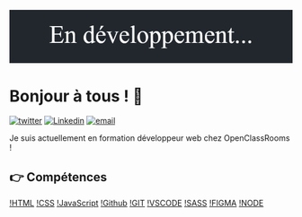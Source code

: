 ![banner](./banner_dark.png)

# Bonjour à tous ! 👋

<a href='https://twitter.com/CyrilBDev' target="_blank"><img alt='twitter' src='https://img.shields.io/twitter/url?style=social&url=https%3A%2F%2Ftwitter.com%2Fwildagsx'/></a>
<a href='https://www.linkedin.com/in/cyril-bourdon-379a67245/' target="_blank"><img alt='Linkedin' src='https://img.shields.io/badge/linkedin--lightgrey?style=social&logo=linkedin'/></a>
<a href='' target="_blank"><img src="https://camo.githubusercontent.com/9bedef4156efd09bae55875f0607fb2da681fdc631aae7b23b1a77a6d603bd5f/68747470733a2f2f696d672e736869656c64732e696f2f62616467652f656d61696c2d2d6c69676874677265793f7374796c653d736f6369616c266c6f676f3d676d61696c" alt="email" data-canonical-src="https://img.shields.io/badge/email--lightgrey?style=social&amp;logo=gmail" style="max-width: 100%;"></a>

Je suis actuellement en formation développeur web chez OpenClassRooms !

## 👉 Compétences

[!HTML](https://img.shields.io/badge/HTML-%23FFac45.svg?&style=for-the-badge&logo=html5&logoColor=white&color=orange)
[!CSS](https://img.shields.io/badge/CSS-%23FFac45.svg?&style=for-the-badge&logo=css3&logoColor=white&color=blue)
[!JavaScript](https://img.shields.io/badge/JAVASCRIPT-%23FFac45.svg?&style=for-the-badge&logo=javascript&logoColor=white&color=yellow)
[!Github](http://img.shields.io/badge/github-%231877F2.svg?&style=for-the-badge&logo=github&logoColor=white&color=black)
[!GIT](https://img.shields.io/badge/GIT-E44C30?style=for-the-badge&logo=git&logoColor=white)
[!VSCODE](https://img.shields.io/badge/Visual_Studio_Code-0078D4?style=for-the-badge&logo=visual%20studio%20code&logoColor=white)
[!SASS](https://img.shields.io/badge/Sass-CC6699?style=for-the-badge&logo=sass&logoColor=white)
[!FIGMA](https://img.shields.io/badge/figma-%23F24E1E.svg?style=for-the-badge&logo=figma&logoColor=white)
[!NODE](https://img.shields.io/badge/Node.js-100000?style=for-the-badge&logo=node.js&logoColor=white&labelColor=43853d&color=43853d)


